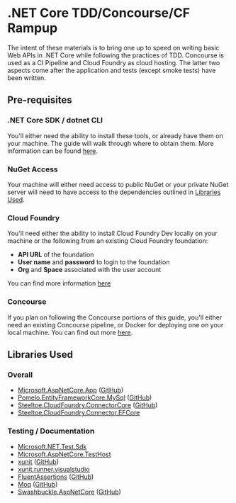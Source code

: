 # .NET Core TDD/Concourse/CF Rampup

The intent of these materials is to bring one up to speed on writing basic Web APIs in .NET Core while following the practices of TDD. Concourse is used as a CI Pipeline and Cloud Foundry as cloud hosting. The latter two aspects come after the application and tests (except smoke tests) have been written.

## Pre-requisites

### .NET Core SDK / dotnet CLI

You'll either need the ability to install these tools, or already have them on your machine. The guide will walk through where to obtain them. More information can be found [here](development-tools/sdk-for-.net-core-and-dotnet-cli.en.md).

### NuGet Access

Your machine will either need access to public NuGet or your private NuGet server will need to have access to the dependencies outlined in [Libraries Used](#libraries-used).

### Cloud Foundry

You'll need either the ability to install Cloud Foundry Dev locally on your machine or the following from an existing Cloud Foundry foundation:

- **API URL** of the foundation
- **User name** and **password** to login to the foundation
- **Org** and **Space** associated with the user account

You can find more information [here](development-tools/cf-dev.en.md)

### Concourse

If you plan on following the Concourse portions of this guide, you'll either need an existing Concourse pipeline, or Docker for deploying one on your local machine. You can find out more [here](development-tools/deploy-concourse.en.md).

## Libraries Used

### Overall

- [Microsoft.AspNetCore.App](https://www.nuget.org/packages/Microsoft.AspNetCore.App/) ([GitHub](https://github.com/aspnet/AspNetCore))
- [Pomelo.EntityFrameworkCore.MySql](https://www.nuget.org/packages/Pomelo.EntityFrameworkCore.MySql/) ([GitHub](https://github.com/PomeloFoundation/Pomelo.EntityFrameworkCore.MySql))
- [Steeltoe.CloudFoundry.ConnectorCore](https://www.nuget.org/packages/Steeltoe.CloudFoundry.ConnectorCore/) ([GitHub](https://github.com/SteeltoeOSS/connectors))
- [Steeltoe.CloudFoundry.Connector.EFCore](https://www.nuget.org/packages/Steeltoe.CloudFoundry.Connector.EFCore/)

### Testing / Documentation
- [Microsoft.NET.Test.Sdk](https://www.nuget.org/packages/Microsoft.NET.Test.Sdk/)
- [Microsoft.AspNetCore.TestHost](https://www.nuget.org/packages/Microsoft.AspNetCore.TestHost)
- [xunit](https://www.nuget.org/packages/xunit/) ([GitHub](https://github.com/xunit/xunit))
- [xunit.runner.visualstudio](https://www.nuget.org/packages/xunit.runner.visualstudio/)
- [FluentAssertions](https://www.nuget.org/packages/FluentAssertions/) ([GitHub](https://github.com/fluentassertions/fluentassertions))
- [Moq](https://www.nuget.org/packages/Moq/) ([GitHub](https://github.com/moq/moq4))
- [Swashbuckle.AspNetCore](https://www.nuget.org/packages/Swashbuckle.AspNetCore/) ([GitHub](https://github.com/domaindrivendev/Swashbuckle.AspNetCore))

